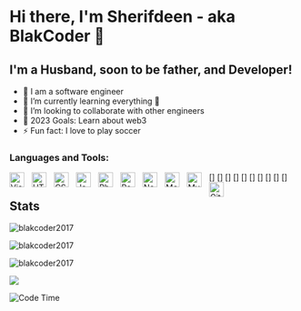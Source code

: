 # Hi there, I'm Sherifdeen - aka BlakCoder 👋 


## I'm a Husband, soon to be father,  and Developer!

- 🔭 I am a software engineer
- 🌱 I’m currently learning everything 🤣
- 👯 I’m looking to collaborate with other engineers
- 🥅 2023 Goals: Learn about web3
- ⚡ Fun fact: I love to play soccer

### Languages and Tools:

[<img align="left" alt="Visual Studio Code" width="26px" src="https://cdn.jsdelivr.net/gh/devicons/devicon/icons/vscode/vscode-original.svg" style="padding-right:10px;"/>]
[<img align="left" alt="HTML5" width="26px" src="https://cdn.jsdelivr.net/gh/devicons/devicon/icons/html5/html5-original.svg" style="padding-right:10px;"/>]
[<img align="left" alt="CSS3" width="26px" src="https://cdn.jsdelivr.net/gh/devicons/devicon/icons/css3/css3-original.svg" style="padding-right:10px;"/>]
[<img align="left" alt="JavaScript" width="26px" src="https://cdn.jsdelivr.net/gh/devicons/devicon/icons/javascript/javascript-original.svg" style="padding-right:10px;"/>]
[<img align="left" alt="Php" width="26px" src="https://cdn.jsdelivr.net/gh/devicons/devicon/icons/php/php-original.svg" style="padding-right:10px;"/>]
[<img align="left" alt="React" width="26px" src="https://cdn.jsdelivr.net/gh/devicons/devicon/icons/react/react-original.svg" style="padding-right:10px;"/>]
[<img align="left" alt="Node.js" width="26px" src="https://cdn.jsdelivr.net/gh/devicons/devicon/icons/nodejs/nodejs-original.svg" style="padding-right:10px;"/>]
[<img align="left" alt="MongoDB" width="26px" src="https://cdn.jsdelivr.net/gh/devicons/devicon/icons/mongodb/mongodb-original.svg" style="padding-right:10px;"/>]
[<img align="left" alt="MySQL" width="26px" src="https://cdn.jsdelivr.net/gh/devicons/devicon/icons/mysql/mysql-original.svg" style="padding-right:10px;"/>]
[<img align="left" alt="Git" width="26px" src="https://cdn.jsdelivr.net/gh/devicons/devicon/icons/git/git-original.svg" style="padding-right:10px;"/>]


## Stats

<p><img src="https://github-readme-stats.vercel.app/api?username=blakcoder2017&theme=material-palenight&hide_border=false&include_all_commits=false&count_private=false" alt="blakcoder2017" /></p>
<p><img src="https://github-readme-streak-stats.herokuapp.com/?user=blakcoder2017&theme=material-palenight&hide_border=false" alt="blakcoder2017" /></p>
<p><img src="https://github-readme-stats.vercel.app/api/top-langs/?username=blakcoder2017&theme=material-palenight&hide_border=false&include_all_commits=false&count_private=false&layout=compact" alt="blakcoder2017" /></p>

![](https://github-profile-trophy.vercel.app/?username=blakcoder2017&theme=dracula&no-frame=false&no-bg=false&margin-w=4)

<!--START_SECTION:waka-->
![Code Time](http://img.shields.io/badge/Code%20Time-3%2C099%20hrs%2038%20mins-blue)
